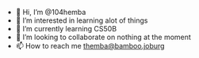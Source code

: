 - 👋 Hi, I’m @104hemba
- 👀 I’m interested in learning alot of things
- 🌱 I’m currently learning CS50B
- 💞️ I’m looking to collaborate on nothing at the moment
- 📫 How to reach me themba@bamboo.joburg

<!---
104hemba/104hemba is a ✨ special ✨ repository because its `README.md` (this file) appears on your GitHub profile.
You can click the Preview link to take a look at your changes.
--->
